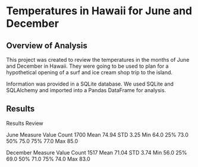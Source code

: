 # Temperatures in Hawaii for June and December

## Overview of Analysis
This project was created to review the temperatures in the months of June and December in Hawaii. They were going to be used to plan for a hypothetical opening of a surf and ice cream shop trip to the island.

Information was provided in a SQLite database. We used SQLite and SQLAlchemy and imported into a Pandas DataFrame for analysis.

## Results

Results Review

June
Measure	Value
Count	1700
Mean	74.94
STD	3.25
Min	64.0
25%	73.0
50%	75.0
75%	77.0
Max	85.0

December
Measure	Value
Count	1517
Mean	71.04
STD	3.74
Min	56.0
25%	69.0
50%	71.0
75%	74.0
Max	83.0

